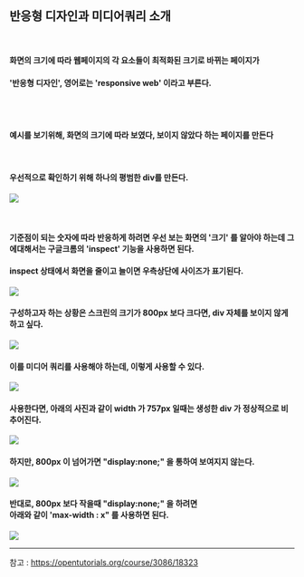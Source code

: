 ## 반응형 디자인과 미디어쿼리 소개

<br>

#### 화면의 크기에 따라 웹페이지의 각 요소들이 최적화된 크기로 바뀌는 페이지가
#### '반응형 디자인', 영어로는 'responsive web' 이라고 부른다.
<br>
<br>

#### 예시를 보기위해, 화면의 크기에 따라 보였다, 보이지 않았다 하는 페이지를 만든다
<br>

#### 우선적으로 확인하기 위해 하나의 평범한 div를 만든다.
![](https://images.velog.io/images/sh981013s/post/9e4c7868-e0bc-4b19-900b-dc2f5f197701/image.png)

<br>

#### 기준점이 되는 숫자에 따라 반응하게 하려면 우선 보는 화면의 '크기' 를 알아야 하는데 그에대해서는 구글크롬의 'inspect' 기능을 사용하면 된다. 
#### inspect 상태에서 화면을 줄이고 늘이면 우측상단에 사이즈가 표기된다.
![](https://images.velog.io/images/sh981013s/post/401e0d6e-2098-4bf3-8c92-4031f9dc1e61/image.png)

#### 구성하고자 하는 상황은 스크린의 크기가 800px 보다 크다면, div 자체를 보이지 않게 하고 싶다.
![](https://images.velog.io/images/sh981013s/post/6061392d-3937-4563-8820-0077a1ac7531/image.png)

#### 이를 미디어 쿼리를 사용해야 하는데, 이렇게 사용할 수 있다.
![](https://images.velog.io/images/sh981013s/post/c040e35f-a55a-4f34-af79-1fd1dc429504/image.png)

#### 사용한다면, 아래의 사진과 같이 width 가 757px 일때는 생성한 div 가 정상적으로 비추어진다. 
![](https://images.velog.io/images/sh981013s/post/3d6738aa-4299-44c9-894d-c482b1f6932d/image.png)

#### 하지만, 800px 이 넘어가면 "display:none;" 을 통하여 보여지지 않는다.
![](https://images.velog.io/images/sh981013s/post/e1fa5602-0ad9-4b07-a205-4cb1eb9c8730/image.png)

#### 반대로, 800px 보다 작을때 "display:none;" 을 하려면 <br>아래와 같이 'max-width : x" 를 사용하면 된다.
![](https://images.velog.io/images/sh981013s/post/a7241e76-03d8-4e46-9819-a42dfffa8c81/image.png)

---

참고 : https://opentutorials.org/course/3086/18323



